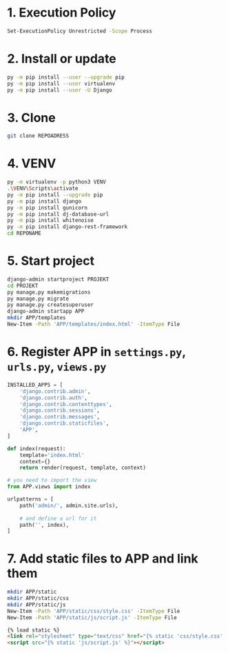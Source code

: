# 1. Execution Policy
```sh
Set-ExecutionPolicy Unrestricted -Scope Process
```

# 2. Install or update
```sh
py -m pip install --user --upgrade pip
py -m pip install --user virtualenv
py -m pip install --user -U Django
```

# 3. Clone
```sh
git clone REPOADRESS
```

# 4. VENV
```sh
py -m virtualenv -p python3 VENV
.\VENV\Scripts\activate
py -m pip install --upgrade pip
py -m pip install django
py -m pip install gunicorn
py -m pip install dj-database-url
py -m pip install whitenoise
py -m pip install django-rest-framework
cd REPONAME
```

# 5. Start project
```sh
django-admin startproject PROJEKT
cd PROJEKT
py manage.py makemigrations
py manage.py migrate
py manage.py createsuperuser
django-admin startapp APP
mkdir APP/templates
New-Item -Path 'APP/templates/index.html' -ItemType File
```

# 6. Register APP in ``settings.py``, ``urls.py``, ``views.py``
```py
INSTALLED_APPS = [
    'django.contrib.admin',
    'django.contrib.auth',
    'django.contrib.contenttypes',
    'django.contrib.sessions',
    'django.contrib.messages',
    'django.contrib.staticfiles',
    'APP',
]
```
```py
def index(request):
    template='index.html'
    context={}
    return render(request, template, context)
```
```py
# you need to import the view
from APP.views import index

urlpatterns = [
    path('admin/', admin.site.urls),
    
    # and define a url for it
    path('', index),
]
```

# 7. Add static files to APP and link them
```sh
mkdir APP/static
mkdir APP/static/css
mkdir APP/static/js
New-Item -Path 'APP/static/css/style.css' -ItemType File
New-Item -Path 'APP/static/js/script.js' -ItemType File
```
```html
{% load static %}
<link rel="stylesheet" type="text/css" href="{% static 'css/style.css' %}">
<script src="{% static 'js/script.js' %}"></script>
```

